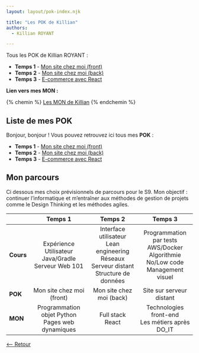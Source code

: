 ```yaml
---
layout: layout/pok-index.njk

title: "Les POK de Killian"
authors:
  - Killian ROYANT

---
```


<!-- début résumé -->

Tous les POK de Killian ROYANT :

- **Temps 1** - [Mon site chez moi (front)](temps_1/)
- **Temps 2** - [Mon site chez moi (back)](temps_2)
- **Temps 3** - [E-commerce avec React](temps_3)

<!-- fin résumé -->

**Lien vers mes MON :**

{% chemin %} [Les MON de Killian](../../mon/royantk) {% endchemin %}

## Liste de mes POK

Bonjour, bonjour ! Vous pouvez retrouvez ici tous mes **POK** :

- **Temps 1** - [Mon site chez moi (front)](temps_1)
- **Temps 2** - [Mon site chez moi (back)](temps_2)
- **Temps 3** - [E-commerce avec React](temps_3)

## Mon parcours

Ci dessous mes choix prévisionnels de parcours pour le S9. Mon objectif : continuer l’informatique et m’entraîner aux méthodes de gestion de projets comme le Design Thinking et les méthodes agiles.

|  | **Temps 1** | **Temps 2** | **Temps 3** |
|---|:---:|:---:|:---:|
| **Cours** | Expérience Utilisateur<br>Java/Gradle<br>Serveur Web 101 | Interface utilisateur<br>Lean engineering<br>Réseaux<br>Serveur distant<br>Structure de données | Programmation par tests<br>AWS/Docker<br>Algorithmie<br>No/Low code<br>Management visuel |
| **POK** | Mon site chez moi (front) | Mon site chez moi (back) | Site sur serveur distant |
| **MON** | Programmation objet Python<br>Pages web dynamiques | Full stack<br>React | Technologies front-end<br>Les métiers après DO_IT |

[<-- Retour](../)
